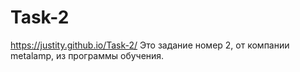 # Task-2
https://justity.github.io/Task-2/
Это задание номер 2, от компании metalamp, из программы обучения.
